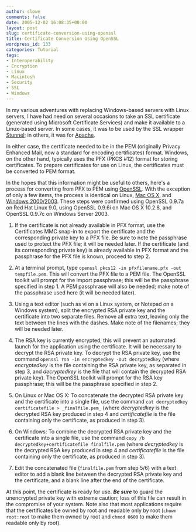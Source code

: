 ```yaml
---
author: slowe
comments: false
date: 2005-12-02 16:08:35+00:00
layout: post
slug: certificate-conversion-using-openssl
title: Certificate Conversion Using OpenSSL
wordpress_id: 133
categories: Tutorial
tags:
- Interoperability
- Encryption
- Linux
- Macintosh
- Security
- SSL
- Windows
---
```


In my various adventures with replacing Windows-based servers with Linux servers, I have had need on several occasions to take an SSL certificate (generated using Microsoft Certificate Services) and make it available to a Linux-based server. In some cases, it was to be used by the SSL wrapper [Stunnel](http://stunnel.mirt.net/index.html); in others, it was for [Apache](http://www.apache.org/httpd/).

In either case, the certificate needed to be in the PEM (originally Privacy Enhanced Mail, now a standard for encoding certificates) format. Windows, on the other hand, typically uses the PFX (PKCS #12) format for storing certificates. To prepare certificates for use on Linux, the certificates must be converted to PEM format.

In the hopes that this information might be useful to others, here's a process for converting from PFX to PEM using [OpenSSL](http://www.openssl.org/). With the exception of only a few items, the process is identical on Linux, [Mac OS X](http://www.apple.com/macosx/), and [Windows 2000/2003](http://www.microsoft.com/windowsserver2003/default.mspx). These steps were confirmed using OpenSSL 0.9.7a on Red Hat Linux 9.0, using OpenSSL 0.9.6i on Mac OS X 10.2.8, and OpenSSL 0.9.7c on Windows Server 2003.

1. If the certificate is not already available in PFX format, use the Certificates MMC snap-in to export the certificate and the corresponding private key to a PFX file. Be sure to note the passphrase used to protect the PFX file; it will be needed later. If the certificate (and its corresponding private key) is already available in PFX format and the passphrase for the PFX file is known, proceed to step 2.

2. At a terminal prompt, type `openssl pkcs12 -in pfxfilename.pfx -out tempfile.pem`.  This will convert the PFX file to a PEM file. The OpenSSL toolkit will prompt for the import passphrase; this will be the passphrase specified in step 1. A PEM passphrase will also be needed; make note of the passphrase used here (it will be needed later).

3. Using a text editor (such as vi on a Linux system, or Notepad on a Windows system), split the encrypted RSA private key and the certificate into two separate files. Remove all extra text, leaving only the text between the lines with the dashes. Make note of the filenames; they will be needed later.

4. The RSA key is currently encrypted; this will prevent an automated launch for the application using the certificate. It will be necessary to decrypt the RSA private key. To decrypt the RSA private key, use the command `openssl rsa -in encryptedkey -out decryptedkey` (where _encryptedkey_ is the file containing the RSA private key, as separated in step 3, and _decryptedkey_ is the file that will contain the decrypted RSA private key). The OpenSSL toolkit will prompt for the RSA key passphrase; this will be the passphrase specified in step 2.

5. On Linux or Mac OS X: To concatenate the decrypted RSA private key and the certificate into a single file, use the command `cat decryptedkey certificatefile > _finalfile.pem_` (where _decryptedkey_ is the decrypted RSA key produced in step 4 and _certificatefile_ is the file containing only the certificate, as produced in step 3).

6. On Windows: To combine the decrypted RSA private key and the certificate into a single file, use the command `copy /b decryptedkey+certificatefile finalfile.pem` (where _decryptedkey_ is the decrypted RSA key produced in step 4 and _certificatefile_ is the file containing only the certificate, as produced in step 3).

7. Edit the concatenated file (`finalfile.pem` from step 5/6) with a text editor to add a blank line between the decrypted RSA private key and the certificate, and a blank line after the end of the certificate.

At this point, the certificate is ready for use. **_Be sure_** to guard the unencrypted private key with extreme caution; loss of this file can result in the compromise of your system. Note also that most applications require that the certificates be owned by root and readable only by root (`chown root:root` to make them owned by root and `chmod 0600` to make them readable only by root).
